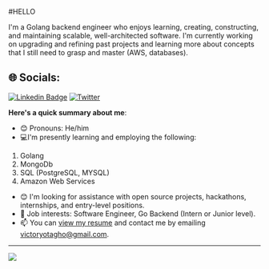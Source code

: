 #HELLO

I'm a Golang backend engineer who enjoys learning, creating, constructing, and maintaining scalable, well-architected software.
I'm currently working on upgrading and refining past projects and learning more about concepts that I still need to grasp and master (AWS, databases).

## 🌐 Socials:
[![Linkedin Badge](https://img.shields.io/badge/-LinkedIn-blue?style=for-the-badge&logo=Linkedin&logoColor=white&link=https://www.linkedin.com/in/victory-agbabune)](https://www.linkedin.com/in/victory-agbabune) [![Twitter](https://img.shields.io/badge/Twitter-%231DA1F2.svg?logo=Twitter&logoColor=white)](https://twitter.com/@Sadman_Vick)

**Here's a quick summary about me**:

- 😊 Pronouns: He/him
- 💻I'm presently learning and employing the following:

<ol>
  <li>Golang</li>
  <li>MongoDb</li>
  <li>SQL (PostgreSQL, MYSQL)</li>
  <li>Amazon Web Services</li>
</ol>

- 😊 I'm looking for assistance with open source projects, hackathons, internships, and entry-level positions.
- 💼 Job interests: Software Engineer, Go Backend (Intern or Junior level).
- 📫 You can [view my resume](#) and contact me by emailing victoryotagho@gmail.com.


---
[![](https://visitcount.itsvg.in/api?id=A-Victory&icon=0&color=0)](https://visitcount.itsvg.in)
